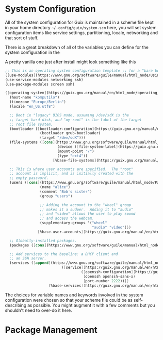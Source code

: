 # System Configuration
All of the system configuration for Guix is maintained in a scheme file kept in your home directory `~/.config/guix/system.scm` here, you will set system configuration items like service settings, partitioning, locale, networking and that sort of stuff.

There is a great breakdown of all of the variables you can define for the system configuration in the 

A pretty vanilla one just after install might look something like this
```scheme
;; This is an operating system configuration template ;; for a "bare bones" setup, with no X11 display server. 
([use-modules](https://www.gnu.org/software/guile/manual/html_node/Using-Guile-Modules.html#index-use_002dmodules) (gnu))
(use-service-modules networking ssh)
(use-package-modules screen ssh)

([operating-system](https://guix.gnu.org/manual/en/html_node/operating_002dsystem-Reference.html#index-operating_002dsystem-1)
  (host-name "komputilo")
  (timezone "Europe/Berlin")
  (locale "en_US.utf8")

  ;; Boot in "legacy" BIOS mode, assuming /dev/sdX is the
  ;; target hard disk, and "my-root" is the label of the target
  ;; root file system.
  (bootloader ([bootloader-configuration](https://guix.gnu.org/manual/en/html_node/Bootloader-Configuration.html#index-bootloader_002dconfiguration)
                (bootloader grub-bootloader)
                (target "/dev/sdX")))
  (file-systems ([cons](https://www.gnu.org/software/guile/manual/html_node/Pairs.html#index-cons) ([file-system](https://guix.gnu.org/manual/en/html_node/File-Systems.html#index-file_002dsystem)
                        (device ([file-system-label](https://guix.gnu.org/manual/en/html_node/File-Systems.html#index-file_002dsystem_002dlabel-1) "my-root"))
                        (mount-point "/")
                        (type "ext4"))
                      [%base-file-systems](https://guix.gnu.org/manual/en/html_node/File-Systems.html#index-_0025base_002dfile_002dsystems)))

  ;; This is where user accounts are specified.  The "root"
  ;; account is implicit, and is initially created with the
  ;; empty password.
  (users ([cons](https://www.gnu.org/software/guile/manual/html_node/Pairs.html#index-cons) ([user-account](https://guix.gnu.org/manual/en/html_node/User-Accounts.html#index-user_002daccount)
                (name "alice")
                (comment "Bob's sister")
                (group "users")

                ;; Adding the account to the "wheel" group
                ;; makes it a sudoer.  Adding it to "audio"
                ;; and "video" allows the user to play sound
                ;; and access the webcam.
                (supplementary-groups '("wheel"
                                        "audio" "video")))
               [%base-user-accounts](https://guix.gnu.org/manual/en/html_node/User-Accounts.html#index-_0025base_002duser_002daccounts)))

  ;; Globally-installed packages.
  (packages ([cons](https://www.gnu.org/software/guile/manual/html_node/Pairs.html#index-cons) screen %base-packages))

  ;; Add services to the baseline: a DHCP client and
  ;; an SSH server.
  (services ([append](https://www.gnu.org/software/guile/manual/html_node/Append_002fReverse.html#index-append) ([list](https://www.gnu.org/software/guile/manual/html_node/List-Constructors.html#index-list-1) ([service](https://guix.gnu.org/manual/en/html_node/Service-Reference.html#index-service) [dhcp-client-service-type](https://guix.gnu.org/manual/en/html_node/Networking-Services.html#index-dhcp_002dclient_002dservice_002dtype))
                          ([service](https://guix.gnu.org/manual/en/html_node/Service-Reference.html#index-service) [openssh-service-type](https://guix.gnu.org/manual/en/html_node/Networking-Services.html#index-openssh_002dservice_002dtype)
                                   ([openssh-configuration](https://guix.gnu.org/manual/en/html_node/Networking-Services.html#index-openssh_002dconfiguration)
                                    (openssh openssh-sans-x)
                                    (port-number 2222))))
                    [%base-services](https://guix.gnu.org/manual/en/html_node/Base-Services.html#index-_0025base_002dservices-1))))
```

The choices for variable names and keywords involved in the system configuration were chosen so that your scheme file could be as self-describing as possible. You might augment it with a few comments but  you shouldn't need to over-do it here. 

# Package Management
